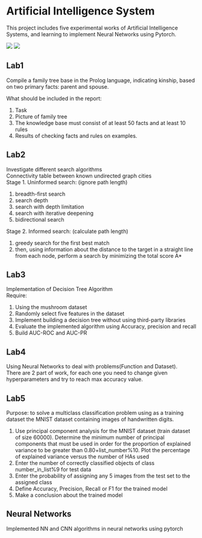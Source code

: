 # Artificial Intelligence System

This project includes five experimental works of Artificial Intelligence Systems, and learning to implement Neural Networks using Pytorch.  

![](https://img.shields.io/badge/wechat-Spbgzh-green)       ![](https://img.shields.io/badge/mail-zjjhgzh%40gmail.com-blue)

## Lab1

Compile a family tree base in the Prolog language, indicating kinship, based on two primary facts: parent and spouse.

What should be included in the report:

1. Task
2. Picture of family tree
3. The knowledge base must consist of at least 50 facts and at least 10 rules
4. Results of checking facts and rules on examples.

## Lab2

Investigate different search algorithms  
Connectivity table between known undirected graph cities  
Stage 1. Uninformed search: (ignore path length)  

1. breadth-first search  
2. search depth  
3. search with depth limitation  
4. search with iterative deepening  
5. bidirectional search  

Stage 2. Informed search: (calculate path length)  

1. greedy search for the first best match
2. then, using information about the distance to the target in a straight line from each node, perform a search by minimizing the total score A*  

## Lab3

Implementation of Decision Tree Algorithm  
Require:  

1. Using the mushroom dataset  
2. Randomly select five features in the dataset  
3. Implement building a decision tree without using third-party libraries  
4. Evaluate the implemented algorithm using Accuracy, precision and recall  
5. Build AUC-ROC and AUC-PR  

## Lab4

Using Neural Networks to deal with problems(Function and Dataset).  
There are 2 part of work, for each one you need to change given hyperparameters and try to reach max accuracy value.  

## Lab5

Purpose: to solve a multiclass classification problem using as a training dataset the MNIST dataset containing images of handwritten digits.  

1. Use principal component analysis for the MNIST dataset (train dataset of size 60000). Determine the minimum number of principal components that must be used in order for the proportion of explained variance to be greater than 0.80+list_number%10. Plot the percentage of explained variance versus the number of HAs used  
2. Enter the number of correctly classified objects of class number_in_list%9 for test data  
3. Enter the probability of assigning any 5 images from the test set to the assigned class  
4. Define Accuracy, Precision, Recall or F1 for the trained model  
5. Make a conclusion about the trained model

## Neural Networks

Implemented NN and CNN algorithms in neural networks using pytorch
